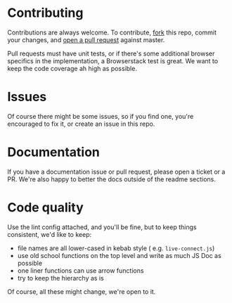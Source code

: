 # Contributing
Contributions are always welcome. To contribute, [fork](https://help.github.com/articles/fork-a-repo/) this repo,
commit your changes, and [open a pull request](https://help.github.com/articles/using-pull-requests/) against master.

Pull requests must have unit tests, or if there's some additional browser specifics in the implementation, a Browserstack test is great.
We want to keep the code coverage ah high as possible. 

# Issues
Of course there might be some issues, so if you find one, you're encouraged to fix it, or create an issue in this repo.

# Documentation
If you have a documentation issue or pull request, please open a ticket or a PR. We're also happy to better the docs outside of the readme sections.

# Code quality
Use the lint config attached, and you'll be fine, but to keep things consistent, we'd like to keep:
- file names are all lower-cased in kebab style ( e.g. `live-connect.js`)
- use old school functions on the top level and write as much JS Doc as possible
- one liner functions can use arrow functions
- try to keep the hierarchy as is

Of course, all these might change, we're open to it.
